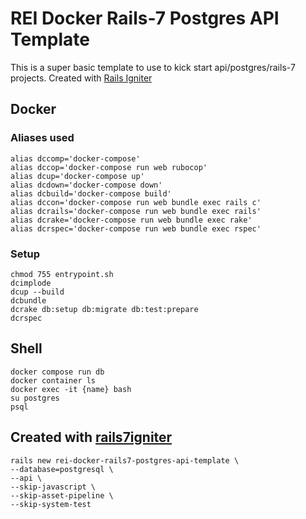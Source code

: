 # REI Docker Rails-7 Postgres API Template

This is a super basic template to use to kick start api/postgres/rails-7 projects. 
Created with [Rails Igniter](https://rails7igniter.vercel.app/)


## Docker

### Aliases used

```
alias dccomp='docker-compose'
alias dccop='docker-compose run web rubocop'
alias dcup='docker-compose up'
alias dcdown='docker-compose down'
alias dcbuild='docker-compose build'
alias dccon='docker-compose run web bundle exec rails c'
alias dcrails='docker-compose run web bundle exec rails'
alias dcrake='docker-compose run web bundle exec rake'
alias dcrspec='docker-compose run web bundle exec rspec'
```

### Setup

```
chmod 755 entrypoint.sh
dcimplode
dcup --build
dcbundle
dcrake db:setup db:migrate db:test:prepare
dcrspec
```

## Shell

```
docker compose run db
docker container ls
docker exec -it {name} bash
su postgres
psql 
```

## Created with [rails7igniter](https://rails7igniter.vercel.app/)

```
rails new rei-docker-rails7-postgres-api-template \
--database=postgresql \
--api \
--skip-javascript \
--skip-asset-pipeline \
--skip-system-test
```
